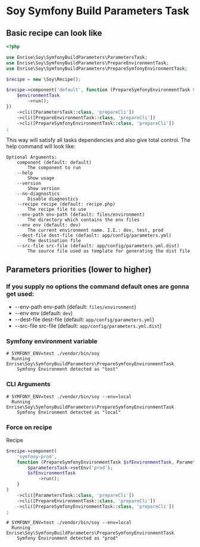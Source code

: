 # Soy Symfony Build Parameters Task

## Basic recipe can look like

```php
<?php

use Enrise\Soy\SymfonyBuildParameters\ParametersTask;
use Enrise\Soy\SymfonyBuildParameters\PrepareEnvironmentTask;
use Enrise\Soy\SymfonyBuildParameters\PrepareSymfonyEnvironmentTask;

$recipe = new \Soy\Recipe();

$recipe->component('default', function (PrepareSymfonyEnvironmentTask $environmentTask) {
    $environmentTask
        ->run();
})
    ->cli([ParametersTask::class, 'prepareCli'])
    ->cli([PrepareEnvironmentTask::class, 'prepareCli'])
    ->cli([PrepareSymfonyEnvironmentTask::class, 'prepareCli'])
;
```

This way will satisfy all tasks dependencies and also give total control.
The help command will look like:

```
Optional Arguments:
	component (default: default)
		The component to run
	--help
		Show usage
	--version
		Show version
	--no-diagnostics
		Disable diagnostics
	--recipe recipe (default: recipe.php)
		The recipe file to use
	--env-path env-path (default: files/environment)
		The directory which contains the env files
	--env env (default: dev)
		The current environment name. I.E.: dev, test, prod
	--dest-file dest-file (default: app/config/parameters.yml)
		The destination file
	--src-file src-file (default: app/config/parameters.yml.dist)
		The source file used as template for generating the dist file
```

## Parameters priorities (lower to higher)

### If you supply no options the command default ones are gonna get used:

* --env-path env-path (default: `files/environment`)
* --env env (default: `dev`)
* --dest-file dest-file (default: `app/config/parameters.yml`)
* --src-file src-file (default: `app/config/parameters.yml.dist`)

### Symfony environment variable

```shell
# SYMFONY_ENV=test ./vendor/bin/soy      
  Running Enrise\Soy\SymfonyBuildParameters\PrepareSymfonyEnvironmentTask
    Symfony Environment detected as "test"
```
	
### CLI Arguments

```shell
# SYMFONY_ENV=test ./vendor/bin/soy --env=local
  Running Enrise\Soy\SymfonyBuildParameters\PrepareSymfonyEnvironmentTask
    Symfony Environment detected as "local"
```

### Force on recipe
Recipe
```php
$recipe->component(
    'symfony-prod',
    function (PrepareSymfonyEnvironmentTask $sfEnvironmentTask, ParametersTask $parametersTask) {
        $parametersTask->setEnv('prod');
        $sfEnvironmentTask
            ->run();
    }
)
    ->cli([ParametersTask::class, 'prepareCli'])
    ->cli([PrepareEnvironmentTask::class, 'prepareCli'])
    ->cli([PrepareSymfonyEnvironmentTask::class, 'prepareCli'])
;
```

```shell
# SYMFONY_ENV=test ./vendor/bin/soy --env=local
  Running Enrise\Soy\SymfonyBuildParameters\PrepareSymfonyEnvironmentTask
    Symfony Environment detected as "prod"
```